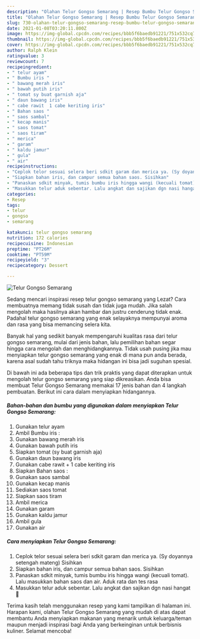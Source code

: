 ```yaml
---
description: "Olahan Telur Gongso Semarang | Resep Bumbu Telur Gongso Semarang Yang Sempurna"
title: "Olahan Telur Gongso Semarang | Resep Bumbu Telur Gongso Semarang Yang Sempurna"
slug: 730-olahan-telur-gongso-semarang-resep-bumbu-telur-gongso-semarang-yang-sempurna
date: 2021-01-08T03:20:11.800Z
image: https://img-global.cpcdn.com/recipes/bbb5f6baedb91221/751x532cq70/telur-gongso-semarang-foto-resep-utama.jpg
thumbnail: https://img-global.cpcdn.com/recipes/bbb5f6baedb91221/751x532cq70/telur-gongso-semarang-foto-resep-utama.jpg
cover: https://img-global.cpcdn.com/recipes/bbb5f6baedb91221/751x532cq70/telur-gongso-semarang-foto-resep-utama.jpg
author: Ralph Klein
ratingvalue: 3
reviewcount: 7
recipeingredient:
- " telur ayam"
- " Bumbu iris "
- " bawang merah iris"
- " bawah putih iris"
- " tomat sy buat garnish aja"
- " daun bawang iris"
- " cabe rawit  1 cabe keriting iris"
- " Bahan saos "
- " saos sambal"
- " kecap manis"
- " saos tomat"
- " saos tiram"
- " merica"
- " garam"
- " kaldu jamur"
- " gula"
- " air"
recipeinstructions:
- "Ceplok telor sesuai selera beri sdkit garam dan merica ya. (Sy doyannya setengah mateng) Sisihkan"
- "Siapkan bahan iris, dan campur semua bahan saos. Sisihkan"
- "Panaskan sdkit minyak, tumis bumbu iris hingga wangi (kecuali tomat). Lalu masukkan bahan saos dan air. Aduk rata dan tes rasa"
- "Masukkan telur aduk sebentar. Lalu angkat dan sajikan dgn nasi hangat 🥰"
categories:
- Resep
tags:
- telur
- gongso
- semarang

katakunci: telur gongso semarang 
nutrition: 172 calories
recipecuisine: Indonesian
preptime: "PT26M"
cooktime: "PT59M"
recipeyield: "3"
recipecategory: Dessert

---
```



![Telur Gongso Semarang](https://img-global.cpcdn.com/recipes/bbb5f6baedb91221/751x532cq70/telur-gongso-semarang-foto-resep-utama.jpg)

Sedang mencari inspirasi resep telur gongso semarang yang Lezat? Cara membuatnya memang tidak susah dan tidak juga mudah. Jika salah mengolah maka hasilnya akan hambar dan justru cenderung tidak enak. Padahal telur gongso semarang yang enak selayaknya mempunyai aroma dan rasa yang bisa memancing selera kita.



Banyak hal yang sedikit banyak mempengaruhi kualitas rasa dari telur gongso semarang, mulai dari jenis bahan, lalu pemilihan bahan segar hingga cara mengolah dan menghidangkannya. Tidak usah pusing jika mau menyiapkan telur gongso semarang yang enak di mana pun anda berada, karena asal sudah tahu triknya maka hidangan ini bisa jadi suguhan spesial.


Di bawah ini ada beberapa tips dan trik praktis yang dapat diterapkan untuk mengolah telur gongso semarang yang siap dikreasikan. Anda bisa membuat Telur Gongso Semarang memakai 17 jenis bahan dan 4 langkah pembuatan. Berikut ini cara dalam menyiapkan hidangannya.

<!--inarticleads1-->

##### Bahan-bahan dan bumbu yang digunakan dalam menyiapkan Telur Gongso Semarang:

1. Gunakan  telur ayam
1. Ambil  Bumbu iris :
1. Gunakan  bawang merah iris
1. Gunakan  bawah putih iris
1. Siapkan  tomat (sy buat garnish aja)
1. Gunakan  daun bawang iris
1. Gunakan  cabe rawit + 1 cabe keriting iris
1. Siapkan  Bahan saos :
1. Gunakan  saos sambal
1. Gunakan  kecap manis
1. Sediakan  saos tomat
1. Siapkan  saos tiram
1. Ambil  merica
1. Gunakan  garam
1. Gunakan  kaldu jamur
1. Ambil  gula
1. Gunakan  air




<!--inarticleads2-->

##### Cara menyiapkan Telur Gongso Semarang:

1. Ceplok telor sesuai selera beri sdkit garam dan merica ya. (Sy doyannya setengah mateng) Sisihkan
1. Siapkan bahan iris, dan campur semua bahan saos. Sisihkan
1. Panaskan sdkit minyak, tumis bumbu iris hingga wangi (kecuali tomat). Lalu masukkan bahan saos dan air. Aduk rata dan tes rasa
1. Masukkan telur aduk sebentar. Lalu angkat dan sajikan dgn nasi hangat 🥰




Terima kasih telah menggunakan resep yang kami tampilkan di halaman ini. Harapan kami, olahan Telur Gongso Semarang yang mudah di atas dapat membantu Anda menyiapkan makanan yang menarik untuk keluarga/teman maupun menjadi inspirasi bagi Anda yang berkeinginan untuk berbisnis kuliner. Selamat mencoba!
